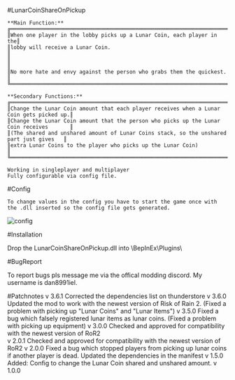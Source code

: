 #LunarCoinShareOnPickup

	**Main Function:**
	╔══════════════════════════════════════════════════════════════════════╗
	║When one player in the lobby picks up a Lunar Coin, each player in the║ 
	║lobby will receive a Lunar Coin.                                      ║
	║                                                                      ║                                 
	║No more hate and envy against the person who grabs them the quickest. ║                                                                
	╚══════════════════════════════════════════════════════════════════════╝
	
	**Secondary Functions:**
	╔════════════════════════════════════════════════════════════════════════════════════════╗
	║Change the Lunar Coin amount that each player receives when a Lunar Coin gets picked up.║
	║Change the Lunar Coin amount that the person who picks up the Lunar Coin receives	     ║
	║(The shared and unshared amount of Lunar Coins stack, so the unshared part just gives   ║
	║extra Lunar Coins to the player who picks up the Lunar Coin)          					 ║             
	╚════════════════════════════════════════════════════════════════════════════════════════╝
	
	Working in singleplayer and multiplayer
	Fully configurable via config file.
	
#Config
	
	To change values in the config you have to start the game once with
	the .dll inserted so the config file gets generated.
	
![config](https://s6.gifyu.com/images/config.png) 

#Installation
	
   Drop the LunarCoinShareOnPickup.dll into \BepInEx\Plugins\
   
#BugReport
	
   To report bugs pls message me via the offical modding discord.
   My username is dan8991iel.

#Patchnotes
	v 3.6.1
		Corrected the dependencies list on thunderstore
	v 3.6.0
		Updated the mod to work with the newest version of Risk of Rain 2.
		(Fixed a problem with picking up "Lunar Coins" and "Lunar Items")
	v 3.5.0
		Fixed a bug which falsely registered lunar items as lunar coins.
		(Fixed a problem with picking up equipment)
	v 3.0.0
		Checked and approved for compatibility with the newest version of RoR2		
	v 2.0.1
		Checked and approved for compatibility with the newest version of RoR2
	v 2.0.0
		Fixed a bug which stopped players from picking up lunar coins if another player is dead.
		Updated the dependencies in the manifest
	v 1.5.0	
		Added:
			Config to change the Lunar Coin shared and unshared amount.
	v 1.0.0
